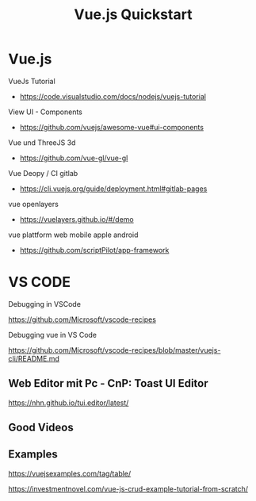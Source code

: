 ﻿---
layout: post
title: Vue.js Quickstart 
categories: [web, ui]
tags: [vue.js, JS]
---
# Vue.js

VueJs Tutorial 

- <https://code.visualstudio.com/docs/nodejs/vuejs-tutorial>

View UI - Components 

- <https://github.com/vuejs/awesome-vue#ui-components>

Vue und ThreeJS 3d

- <https://github.com/vue-gl/vue-gl>

Vue Deopy / CI gitlab

- <https://cli.vuejs.org/guide/deployment.html#gitlab-pages>


vue openlayers 

- <https://vuelayers.github.io/#/demo>


vue plattform web mobile apple android 

- <https://github.com/scriptPilot/app-framework>


# VS CODE 

Debugging in VSCode 

<https://github.com/Microsoft/vscode-recipes>

Debugging vue in VS Code 

<https://github.com/Microsoft/vscode-recipes/blob/master/vuejs-cli/README.md>

## Web Editor mit Pc - CnP: Toast UI Editor 

<https://nhn.github.io/tui.editor/latest/>


## Good Videos 


## Examples 

<https://vuejsexamples.com/tag/table/>

<https://investmentnovel.com/vue-js-crud-example-tutorial-from-scratch/>
